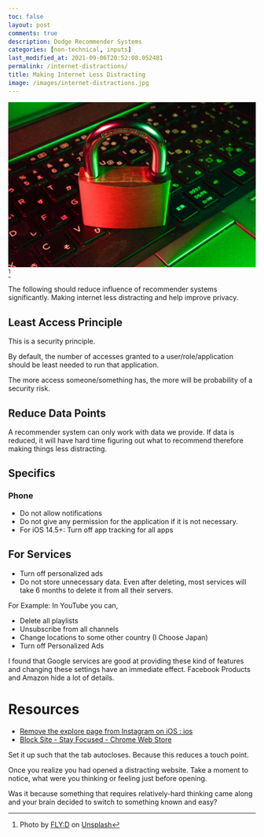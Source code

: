 ```yaml
---
toc: false
layout: post
comments: true
description: Dodge Recommender Systems
categories: [non-technical, inputs]
last_modified_at: 2021-09-06T20:52:08.052481
permalink: /internet-distractions/
title: Making Internet Less Distracting
image: /images/internet-distractions.jpg
---
```

![](/images/internet-distractions.jpg) [^1]

The following should reduce influence of recommender systems significantly. Making internet less distracting and help improve privacy.

## Least Access Principle

This is a security principle.

By default, the number of accesses granted to a user/role/application should be least needed to run that application.

The more access someone/something has, the more will be probability of a security risk.

## Reduce Data Points

A recommender system can only work with data we provide. If data is reduced, it will have hard time figuring out what to recommend therefore making things less distracting.

## Specifics

### Phone

- Do not allow notifications
- Do not give any permission for the application if it is not necessary.
- For iOS 14.5+: Turn off app tracking for all apps

## For Services

- Turn off personalized ads
- Do not store unnecessary data. Even after deleting, most services will take 6 months to delete it from all their servers.

For Example: In YouTube you can,

- Delete all playlists
- Unsubscribe from all channels
- Change locations to some other country (I Choose Japan)
- Turn off Personalized Ads

I found that Google services are good at providing these kind of features and changing these settings have an immediate effect. Facebook Products and Amazon hide a lot of details.

# Resources

- [Remove the explore page from Instagram on iOS : ios](https://www.reddit.com/r/ios/comments/t780bt/remove_the_explore_page_from_instagram_on_ios/)
- [Block Site - Stay Focused - Chrome Web Store](https://chrome.google.com/webstore/detail/block-site-stay-focused/offfjidagceabmodhpcngpemnnlojnhn)

Set it up such that the tab autocloses. Because this reduces a touch point.

Once you realize you had opened a distracting website. Take a moment to notice, what were you thinking or feeling just before opening.

Was it because something that requires relatively-hard thinking came along and your brain decided to switch to something known and easy?

[^1]: Photo by <a href="https://unsplash.com/@flyd2069?utm_source=unsplash&utm_medium=referral&utm_content=creditCopyText">FLY:D</a> on <a href="https://unsplash.com/s/photos/data-security?utm_source=unsplash&utm_medium=referral&utm_content=creditCopyText">Unsplash</a>
  